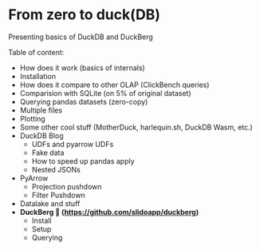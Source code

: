 # From zero to duck(DB)
Presenting basics of DuckDB and DuckBerg

Table of content:
- How does it work (basics of internals)
- Installation
- How does it compare to other OLAP (ClickBench queries)
- Comparision with SQLite (on 5% of original dataset)
- Querying pandas datasets (zero-copy)
- Multiple files
- Plotting
- Some other cool stuff (MotherDuck, harlequin.sh, DuckDB Wasm, etc.)
- DuckDB Blog
	- UDFs and pyarrow UDFs
	- Fake data
	- How to speed up pandas apply
	- Nested JSONs
- PyArrow
	- Projection pushdown
	- Filter Pushdown
- Datalake and stuff
- **DuckBerg 🚀 (https://github.com/slidoapp/duckberg)**
	- Install
	- Setup
	- Querying
